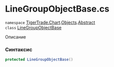 
# LineGroupObjectBase.cs
`namespace` [TigerTrade.Chart](../../../TigerTrade.Chart.md).[Objects](../../../TigerTrade.Chart/Objects.md).[Abstract](../../../TigerTrade.Chart/Objects/Abstract.md)  
    `class` [LineGroupObjectBase](../../LineGroupObjectBase.cs.md)

Описание

### Синтаксис
```csharp
protected LineGroupObjectBase()
```


                    
                    